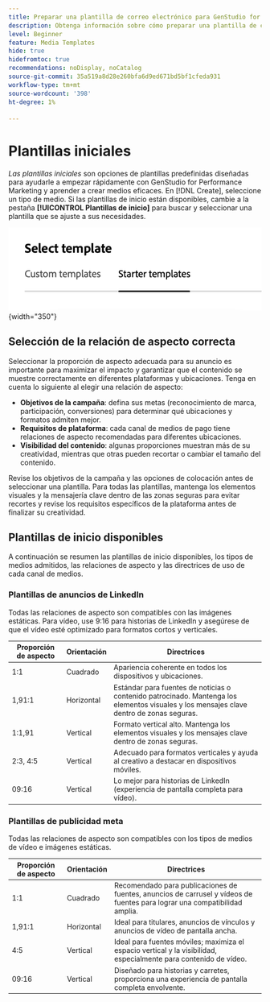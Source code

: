 ```yaml
---
title: Preparar una plantilla de correo electrónico para GenStudio for Performance Marketing
description: Obtenga información sobre cómo preparar una plantilla de correo electrónico para utilizarla en Adobe GenStudio for Performance Marketing.
level: Beginner
feature: Media Templates
hide: true
hidefromtoc: true
recommendations: noDisplay, noCatalog
source-git-commit: 35a519a8d28e260bfa6d9ed671bd5bf1cfeda931
workflow-type: tm+mt
source-wordcount: '398'
ht-degree: 1%

---
```


# Plantillas iniciales

_Las plantillas iniciales_ son opciones de plantillas predefinidas diseñadas para ayudarle a empezar rápidamente con GenStudio for Performance Marketing y aprender a crear medios eficaces. En [!DNL Create], seleccione un tipo de medio. Si las plantillas de inicio están disponibles, cambie a la pestaña **[!UICONTROL Plantillas de inicio]** para buscar y seleccionar una plantilla que se ajuste a sus necesidades.

![Ficha Plantillas de inicio](/help/assets/starter-templates.png "Seleccionar fichas de plantilla"){width="350"}

## Selección de la relación de aspecto correcta

Seleccionar la proporción de aspecto adecuada para su anuncio es importante para maximizar el impacto y garantizar que el contenido se muestre correctamente en diferentes plataformas y ubicaciones. Tenga en cuenta lo siguiente al elegir una relación de aspecto:

- **Objetivos de la campaña**: defina sus metas (reconocimiento de marca, participación, conversiones) para determinar qué ubicaciones y formatos admiten mejor.
- **Requisitos de plataforma**: cada canal de medios de pago tiene relaciones de aspecto recomendadas para diferentes ubicaciones.
- **Visibilidad del contenido**: algunas proporciones muestran más de su creatividad, mientras que otras pueden recortar o cambiar el tamaño del contenido.

Revise los objetivos de la campaña y las opciones de colocación antes de seleccionar una plantilla. Para todas las plantillas, mantenga los elementos visuales y la mensajería clave dentro de las zonas seguras para evitar recortes y revise los requisitos específicos de la plataforma antes de finalizar su creatividad.

## Plantillas de inicio disponibles

A continuación se resumen las plantillas de inicio disponibles, los tipos de medios admitidos, las relaciones de aspecto y las directrices de uso de cada canal de medios.

### Plantillas de anuncios de LinkedIn

Todas las relaciones de aspecto son compatibles con las imágenes estáticas. Para vídeo, use 9:16 para historias de LinkedIn y asegúrese de que el vídeo esté optimizado para formatos cortos y verticales.

| Proporción de aspecto | Orientación | Directrices |
|--------------|--------------|------------------------------------------------------------------------------------------------|
| 1:1 | Cuadrado | Apariencia coherente en todos los dispositivos y ubicaciones. |
| 1,91:1 | Horizontal | Estándar para fuentes de noticias o contenido patrocinado. Mantenga los elementos visuales y los mensajes clave dentro de zonas seguras. |
| 1:1,91 | Vertical | Formato vertical alto. Mantenga los elementos visuales y los mensajes clave dentro de zonas seguras. |
| 2:3, 4:5 | Vertical | Adecuado para formatos verticales y ayuda al creativo a destacar en dispositivos móviles. |
| 09:16 | Vertical | Lo mejor para historias de LinkedIn (experiencia de pantalla completa para vídeo). |

### Plantillas de publicidad meta

Todas las relaciones de aspecto son compatibles con los tipos de medios de vídeo e imágenes estáticas.

| Proporción de aspecto | Orientación | Directrices |
|--------------|--------------|------------------------------------------------------------------------------------------------|
| 1:1 | Cuadrado | Recomendado para publicaciones de fuentes, anuncios de carrusel y vídeos de fuentes para lograr una compatibilidad amplia. |
| 1,91:1 | Horizontal | Ideal para titulares, anuncios de vínculos y anuncios de vídeo de pantalla ancha. |
| 4:5 | Vertical | Ideal para fuentes móviles; maximiza el espacio vertical y la visibilidad, especialmente para contenido de vídeo. |
| 09:16 | Vertical | Diseñado para historias y carretes, proporciona una experiencia de pantalla completa envolvente. |
